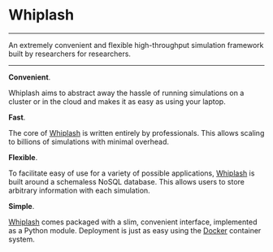 # Whiplash

---

An extremely convenient and flexible high-throughput simulation
framework built by researchers for researchers.

---

__Convenient__.

Whiplash aims to abstract away the hassle of running simulations on a
cluster or in the cloud and makes it as easy as using your laptop.

__Fast__.

The core of [Whiplash](http://whiplash.ethz.ch) is written entirely by
professionals. This allows scaling to billions of simulations with
minimal overhead.

__Flexible__.

To facilitate easy of use for a variety of possible applications,
[Whiplash](http://whiplash.ethz.ch) is built around a schemaless NoSQL
database. This allows users to store arbitrary information with each
simulation.

__Simple__.

[Whiplash](http://whiplash.ethz.ch) comes packaged with a slim,
convenient interface, implemented as a Python module. Deployment is
just as easy using the [Docker](http://docker.com) container system.

<!--
Give your laptop the power of the cloud

Reduces the complexity of a cluster to the complexity of your laptop.

Bringing the complexity of a cluster down to the complexity of your laptop.

Bring the simplicity of your laptop to a cluster.

Scale from your laptop to a cluster without changing anything.

Scale from your laptop to a cluster without adjustment.

Run simulations on a cluster as if running on your laptop.

Reducing complexity.

Laptop = cluster.

A cluster in your lap.

A supercomputer in your lap.
-->
